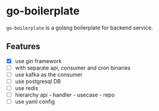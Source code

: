 # go-boilerplate
`go-boilerplate` is a golang boilerplate for backend service.

## Features
- [x] use gin framework
- [ ] with separate api, consumer and cron binaries
- [ ] use kafka as the consumer
- [ ] use postgresql DB
- [ ] use redis
- [ ] hierarchy api - handler - usecase - repo
- [ ] use yaml config
